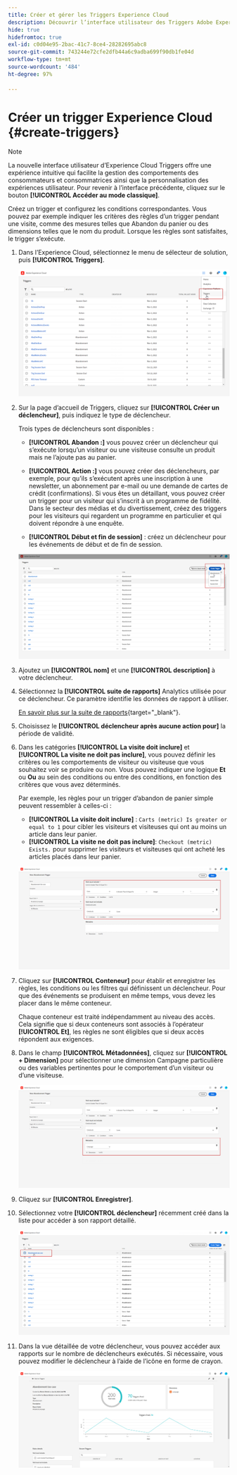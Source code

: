 ```yaml
---
title: Créer et gérer les Triggers Experience Cloud
description: Découvrir l’interface utilisateur des Triggers Adobe Experience Cloud
hide: true
hidefromtoc: true
exl-id: c0d04e95-2bac-41c7-8ce4-28282695abc8
source-git-commit: 743244e72cfe2dfb44a6c9adba699f90db1fe04d
workflow-type: tm+mt
source-wordcount: '484'
ht-degree: 97%

---
```


# Créer un trigger Experience Cloud {#create-triggers}

>[!NOTE]
>
> La nouvelle interface utilisateur d’Experience Cloud Triggers offre une expérience intuitive qui facilite la gestion des comportements des consommateurs et consommatrices ainsi que la personnalisation des expériences utilisateur. Pour revenir à l’interface précédente, cliquez sur le bouton **[!UICONTROL Accéder au mode classique]**.

Créez un trigger et configurez les conditions correspondantes. Vous pouvez par exemple indiquer les critères des règles d’un trigger pendant une visite, comme des mesures telles que Abandon du panier ou des dimensions telles que le nom du produit. Lorsque les règles sont satisfaites, le trigger s’exécute.

1. Dans l’Experience Cloud, sélectionnez le menu de sélecteur de solution, puis **[!UICONTROL Triggers]**.

   ![](assets/triggers_7.png)

1. Sur la page d’accueil de Triggers, cliquez sur **[!UICONTROL Créer un déclencheur]**, puis indiquez le type de déclencheur.

   Trois types de déclencheurs sont disponibles :

   * **[!UICONTROL Abandon :]** vous pouvez créer un déclencheur qui s’exécute lorsqu’un visiteur ou une visiteuse consulte un produit mais ne l’ajoute pas au panier.

   * **[!UICONTROL Action :]** vous pouvez créer des déclencheurs, par exemple, pour qu’ils s’exécutent après une inscription à une newsletter, un abonnement par e-mail ou une demande de cartes de crédit (confirmations). Si vous êtes un détaillant, vous pouvez créer un trigger pour un visiteur qui s’inscrit à un programme de fidélité. Dans le secteur des médias et du divertissement, créez des triggers pour les visiteurs qui regardent un programme en particulier et qui doivent répondre à une enquête.

   * **[!UICONTROL Début et fin de session]** : créez un déclencheur pour les événements de début et de fin de session.

   ![](assets/triggers_1.png)

1. Ajoutez un **[!UICONTROL nom]** et une **[!UICONTROL description]** à votre déclencheur.

1. Sélectionnez la **[!UICONTROL suite de rapports]** Analytics utilisée pour ce déclencheur. Ce paramètre identifie les données de rapport à utiliser.

   [En savoir plus sur la suite de rapports](https://experienceleague.adobe.com/docs/analytics/admin/admin-tools/manage-report-suites/c-new-report-suite/t-create-a-report-suite.html?lang=fr){target="_blank"}.

1. Choisissez le **[!UICONTROL déclencheur après aucune action pour]** la période de validité.

1. Dans les catégories **[!UICONTROL La visite doit inclure]** et **[!UICONTROL La visite ne doit pas inclure]**, vous pouvez définir les critères ou les comportements de visiteur ou visiteuse que vous souhaitez voir se produire ou non. Vous pouvez indiquer une logique **Et** ou **Ou** au sein des conditions ou entre des conditions, en fonction des critères que vous avez déterminés.

   Par exemple, les règles pour un trigger d’abandon de panier simple peuvent ressembler à celles-ci :

   * **[!UICONTROL La visite doit inclure]** : `Carts (metric) Is greater or equal to 1` pour cibler les visiteurs et visiteuses qui ont au moins un article dans leur panier.
   * **[!UICONTROL La visite ne doit pas inclure]**: `Checkout (metric) Exists.` pour supprimer les visiteurs et visiteuses qui ont acheté les articles placés dans leur panier.

   ![](assets/triggers_2.png)

1. Cliquez sur **[!UICONTROL Conteneur]** pour établir et enregistrer les règles, les conditions ou les filtres qui définissent un déclencheur. Pour que des événements se produisent en même temps, vous devez les placer dans le même conteneur.

   Chaque conteneur est traité indépendamment au niveau des accès. Cela signifie que si deux conteneurs sont associés à l’opérateur **[!UICONTROL Et]**, les règles ne sont éligibles que si deux accès répondent aux exigences.

1. Dans le champ **[!UICONTROL Métadonnées]**, cliquez sur **[!UICONTROL + Dimension]** pour sélectionner une dimension Campagne particulière ou des variables pertinentes pour le comportement d’un visiteur ou d’une visiteuse.

   ![](assets/triggers_3.png)

1. Cliquez sur **[!UICONTROL Enregistrer]**.

1. Sélectionnez votre **[!UICONTROL déclencheur]** récemment créé dans la liste pour accéder à son rapport détaillé.

   ![](assets/triggers_4.png)

1. Dans la vue détaillée de votre déclencheur, vous pouvez accéder aux rapports sur le nombre de déclencheurs exécutés. Si nécessaire, vous pouvez modifier le déclencheur à l’aide de l’icône en forme de crayon.

   ![](assets/triggers_5.png)
